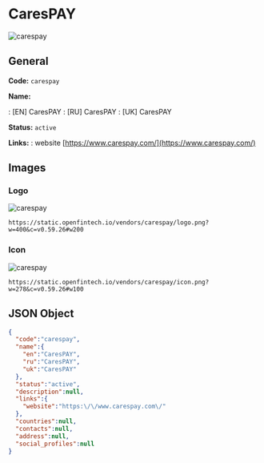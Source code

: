 
# CaresPAY 
![carespay](https://static.openfintech.io/vendors/carespay/logo.png?w=400&c=v0.59.26#w200)  

## General 
 
**Code:** `carespay` 
 
**Name:** 
 
:	[EN] CaresPAY 
:	[RU] CaresPAY 
:	[UK] CaresPAY 
 
**Status:** `active` 
 
**Links:** 
: website [https://www.carespay.com/](https://www.carespay.com/) 
 

## Images 

### Logo 
 
![carespay](https://static.openfintech.io/vendors/carespay/logo.png?w=400&c=v0.59.26#w200)  

```
https://static.openfintech.io/vendors/carespay/logo.png?w=400&c=v0.59.26#w200
```  

### Icon 
 
![carespay](https://static.openfintech.io/vendors/carespay/icon.png?w=278&c=v0.59.26#w100)  

```
https://static.openfintech.io/vendors/carespay/icon.png?w=278&c=v0.59.26#w100
```  

## JSON Object 

```json
{
  "code":"carespay",
  "name":{
    "en":"CaresPAY",
    "ru":"CaresPAY",
    "uk":"CaresPAY"
  },
  "status":"active",
  "description":null,
  "links":{
    "website":"https:\/\/www.carespay.com\/"
  },
  "countries":null,
  "contacts":null,
  "address":null,
  "social_profiles":null
}
```  
